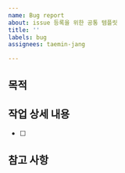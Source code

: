 ```yaml
---
name: Bug report
about: issue 등록을 위한 공통 템플릿
title: ''
labels: bug
assignees: taemin-jang

---
```


## 목적
>
## 작업 상세 내용
- [ ]
## 참고 사항
